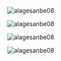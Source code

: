 <p><img align="center" src="https://github-readme-stats.vercel.app/api?username=alagesanbe08&show_icons=true&locale=en&count_private=true&theme=tokyonight&rank_icon=github" alt="alagesanbe08" /></p>
<!-- &nbsp; -->
<p > <img align="center" src="https://komarev.com/ghpvc/?username=alagesanbe08&label=Profile%20views&color=0e75b6&style=flat" alt="alagesanbe08" /> </p>
<p > <img align="center" src="https://github-readme-stats.vercel.app/api/top-langs/?username=Itssurya&layout=pie&theme=tokyonight" alt="alagesanbe08" /></p>
<p align="left"> <img src="https://github-profile-trophy.vercel.app/?username=onedark&column=3" alt="alagesanbe08"/> </p>






